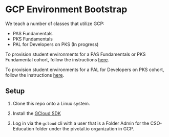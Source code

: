 # GCP Environment Bootstrap

We teach a number of classes that utilize GCP:

- PAS Fundamentals
- PKS Fundamentals
- PAL for Developers on PKS (In progress)

To provision student environments for a PAS Fundamentals or PKS Fundamental
cohort, follow the instructions [here](bosh/README.md).

To provision student environments for a PAL for Developers on PKS
cohort, follow the instructions [here](pks/README.md).

## Setup

1. Clone this repo onto a Linux system.

1. Install the [GCloud SDK](https://cloud.google.com/sdk/install)

1. Log in via the `gcloud` cli with a user that is a Folder Admin for
the CSO-Education folder under the pivotal.io organization in GCP.
